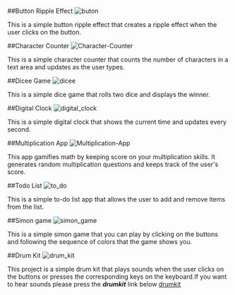 ##Button Ripple Effect
![buton](https://github.com/Celeness/JavaScript_Projects/assets/95719238/a9ef76c5-517f-4a14-b35a-fc839fd9cfd6)

This is a simple button ripple effect that creates a ripple effect when the user clicks on the button.

##Character Counter
![Character-Counter](https://github.com/Celeness/JavaScript_Projects/assets/95719238/59b44885-9497-4bc0-9bcb-f8149ef8ed2e)

This is a simple character counter that counts the number of characters in a text area and updates as the user types.

##Dicee Game
![dicee](https://github.com/Celeness/JavaScript_Projects/assets/95719238/407baca4-fba4-4cf8-9453-8b5ca5f0e6fe)

This is a simple dice game that rolls two dice and displays the winner.

##Digital Clock
![digital_clock](https://github.com/Celeness/JavaScript_Projects/assets/95719238/da7b5802-e4ee-4dce-a4b0-248101be2786)

This is a simple digital clock that shows the current time and updates every second.

##Multiplication App
![Multiplication-App](https://github.com/Celeness/JavaScript_Projects/assets/95719238/74823b7e-0ee5-4e84-81f0-c89bf72b9956)

This app gamifies math by keeping score on your multiplication skills. It generates random multiplication questions and keeps track of the user's score.

##Todo List
![to_do](https://github.com/Celeness/JavaScript_Projects/assets/95719238/2d893272-7401-490f-bd94-67230e3ca6a5)

This is a simple to-do list app that allows the user to add and remove items from the list.

##Simon game
![simon_game](https://github.com/Celeness/JavaScript_Projects/assets/95719238/b89e78ae-fdd9-470c-8e1f-a07ee05bb190)

This is a simple simon game that you can play by clicking on the buttons and following the sequence of colors that the game shows you.

##Drum Kit
![drum_kit](https://github.com/Celeness/JavaScript_Projects/assets/95719238/b0988e14-169d-4242-bb29-a3ae5b2730da)

This project is a simple drum kit that plays sounds when the user clicks on the buttons or presses the corresponding keys on the keyboard.If you want to hear sounds please press the **_drumkit_** link below
[drumkit](https://github.com/Celeness/JavaScript_Projects/assets/95719238/cb6f330e-481b-4994-b24e-0c5dfe5bdba0)
